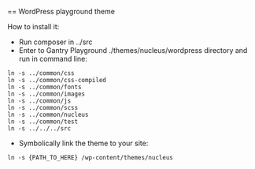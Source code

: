 == WordPress playground theme

How to install it:

- Run composer in ../src
- Enter to Gantry Playground ./themes/nucleus/wordpress directory and run in command line:

```
ln -s ../common/css
ln -s ../common/css-compiled
ln -s ../common/fonts
ln -s ../common/images
ln -s ../common/js
ln -s ../common/scss
ln -s ../common/nucleus
ln -s ../common/test
ln -s ../../../src
```

- Symbolically link the theme to your site:

```
ln -s {PATH_TO_HERE} /wp-content/themes/nucleus
```
